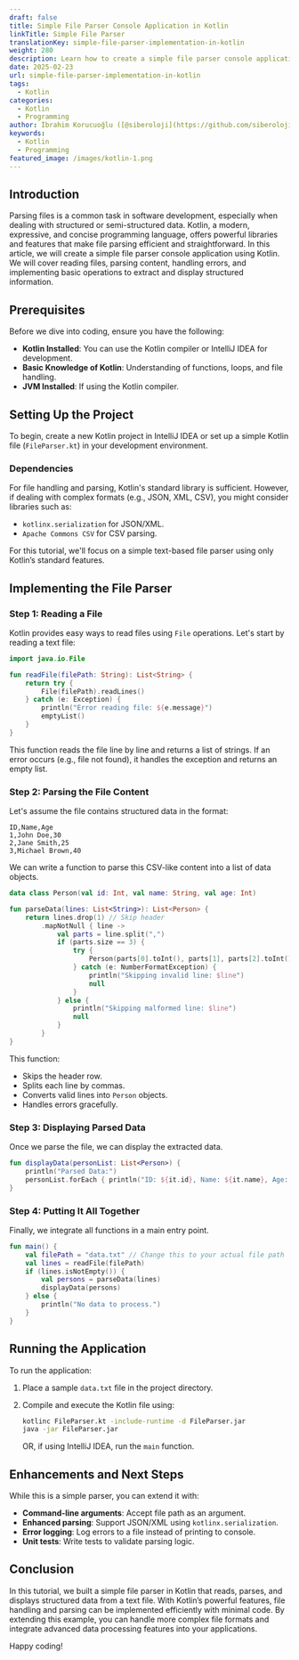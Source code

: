 ```yaml
---
draft: false
title: Simple File Parser Console Application in Kotlin
linkTitle: Simple File Parser
translationKey: simple-file-parser-implementation-in-kotlin
weight: 280
description: Learn how to create a simple file parser console application in Kotlin. We will cover reading files, parsing content, handling errors, and implementing basic operations to extract and display structured information.
date: 2025-02-23
url: simple-file-parser-implementation-in-kotlin
tags:
  - Kotlin
categories:
  - Kotlin
  - Programming
author: İbrahim Korucuoğlu ([@siberoloji](https://github.com/siberoloji))
keywords:
  - Kotlin
  - Programming
featured_image: /images/kotlin-1.png
---
```

## Introduction

Parsing files is a common task in software development, especially when dealing with structured or semi-structured data. Kotlin, a modern, expressive, and concise programming language, offers powerful libraries and features that make file parsing efficient and straightforward. In this article, we will create a simple file parser console application using Kotlin. We will cover reading files, parsing content, handling errors, and implementing basic operations to extract and display structured information.

## Prerequisites

Before we dive into coding, ensure you have the following:

- **Kotlin Installed**: You can use the Kotlin compiler or IntelliJ IDEA for development.
- **Basic Knowledge of Kotlin**: Understanding of functions, loops, and file handling.
- **JVM Installed**: If using the Kotlin compiler.

## Setting Up the Project

To begin, create a new Kotlin project in IntelliJ IDEA or set up a simple Kotlin file (`FileParser.kt`) in your development environment.

### Dependencies

For file handling and parsing, Kotlin's standard library is sufficient. However, if dealing with complex formats (e.g., JSON, XML, CSV), you might consider libraries such as:

- `kotlinx.serialization` for JSON/XML.
- `Apache Commons CSV` for CSV parsing.

For this tutorial, we'll focus on a simple text-based file parser using only Kotlin’s standard features.

## Implementing the File Parser

### Step 1: Reading a File

Kotlin provides easy ways to read files using `File` operations. Let's start by reading a text file:

```kotlin
import java.io.File

fun readFile(filePath: String): List<String> {
    return try {
        File(filePath).readLines()
    } catch (e: Exception) {
        println("Error reading file: ${e.message}")
        emptyList()
    }
}
```

This function reads the file line by line and returns a list of strings. If an error occurs (e.g., file not found), it handles the exception and returns an empty list.

### Step 2: Parsing the File Content

Let's assume the file contains structured data in the format:

```
ID,Name,Age
1,John Doe,30
2,Jane Smith,25
3,Michael Brown,40
```

We can write a function to parse this CSV-like content into a list of data objects.

```kotlin
data class Person(val id: Int, val name: String, val age: Int)

fun parseData(lines: List<String>): List<Person> {
    return lines.drop(1) // Skip header
        .mapNotNull { line ->
            val parts = line.split(",")
            if (parts.size == 3) {
                try {
                    Person(parts[0].toInt(), parts[1], parts[2].toInt())
                } catch (e: NumberFormatException) {
                    println("Skipping invalid line: $line")
                    null
                }
            } else {
                println("Skipping malformed line: $line")
                null
            }
        }
}
```

This function:

- Skips the header row.
- Splits each line by commas.
- Converts valid lines into `Person` objects.
- Handles errors gracefully.

### Step 3: Displaying Parsed Data

Once we parse the file, we can display the extracted data.

```kotlin
fun displayData(personList: List<Person>) {
    println("Parsed Data:")
    personList.forEach { println("ID: ${it.id}, Name: ${it.name}, Age: ${it.age}") }
}
```

### Step 4: Putting It All Together

Finally, we integrate all functions in a main entry point.

```kotlin
fun main() {
    val filePath = "data.txt" // Change this to your actual file path
    val lines = readFile(filePath)
    if (lines.isNotEmpty()) {
        val persons = parseData(lines)
        displayData(persons)
    } else {
        println("No data to process.")
    }
}
```

## Running the Application

To run the application:

1. Place a sample `data.txt` file in the project directory.
2. Compile and execute the Kotlin file using:

   ```sh
   kotlinc FileParser.kt -include-runtime -d FileParser.jar
   java -jar FileParser.jar
   ```

   OR, if using IntelliJ IDEA, run the `main` function.

## Enhancements and Next Steps

While this is a simple parser, you can extend it with:

- **Command-line arguments**: Accept file path as an argument.
- **Enhanced parsing**: Support JSON/XML using `kotlinx.serialization`.
- **Error logging**: Log errors to a file instead of printing to console.
- **Unit tests**: Write tests to validate parsing logic.

## Conclusion

In this tutorial, we built a simple file parser in Kotlin that reads, parses, and displays structured data from a text file. With Kotlin’s powerful features, file handling and parsing can be implemented efficiently with minimal code. By extending this example, you can handle more complex file formats and integrate advanced data processing features into your applications.

Happy coding!
